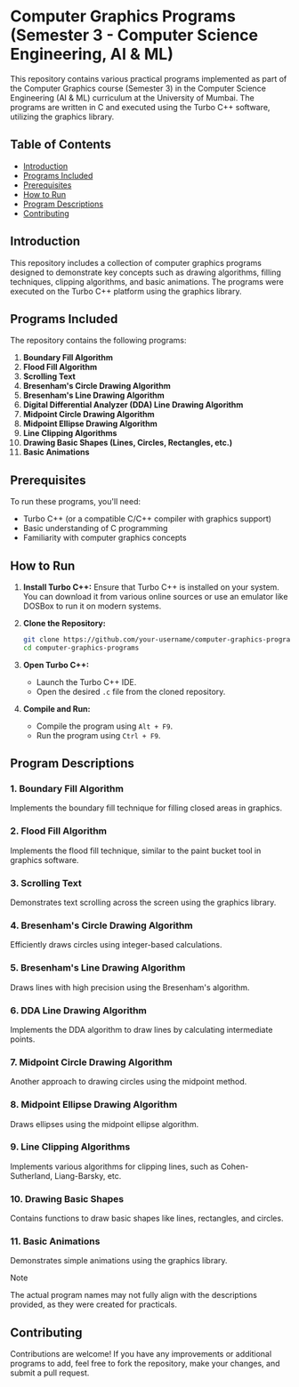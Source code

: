 # Computer Graphics Programs (Semester 3 - Computer Science Engineering, AI & ML)

This repository contains various practical programs implemented as part of the Computer Graphics course (Semester 3) in the Computer Science Engineering (AI & ML) curriculum at the University of Mumbai. The programs are written in C and executed using the Turbo C++ software, utilizing the graphics library.

## Table of Contents

- [Introduction](#introduction)
- [Programs Included](#programs-included)
- [Prerequisites](#prerequisites)
- [How to Run](#how-to-run)
- [Program Descriptions](#program-descriptions)
- [Contributing](#contributing)

## Introduction

This repository includes a collection of computer graphics programs designed to demonstrate key concepts such as drawing algorithms, filling techniques, clipping algorithms, and basic animations. The programs were executed on the Turbo C++ platform using the graphics library.

## Programs Included

The repository contains the following programs:

1. **Boundary Fill Algorithm**
2. **Flood Fill Algorithm**
3. **Scrolling Text**
4. **Bresenham's Circle Drawing Algorithm**
5. **Bresenham's Line Drawing Algorithm**
6. **Digital Differential Analyzer (DDA) Line Drawing Algorithm**
7. **Midpoint Circle Drawing Algorithm**
8. **Midpoint Ellipse Drawing Algorithm**
9. **Line Clipping Algorithms**
10. **Drawing Basic Shapes (Lines, Circles, Rectangles, etc.)**
11. **Basic Animations**

## Prerequisites

To run these programs, you'll need:

- Turbo C++ (or a compatible C/C++ compiler with graphics support)
- Basic understanding of C programming
- Familiarity with computer graphics concepts

## How to Run

1. **Install Turbo C++:** Ensure that Turbo C++ is installed on your system. You can download it from various online sources or use an emulator like DOSBox to run it on modern systems.

2. **Clone the Repository:**
   ```sh
   git clone https://github.com/your-username/computer-graphics-programs.git
   cd computer-graphics-programs
   ```

3. **Open Turbo C++:**
   - Launch the Turbo C++ IDE.
   - Open the desired `.c` file from the cloned repository.

4. **Compile and Run:**
   - Compile the program using `Alt + F9`.
   - Run the program using `Ctrl + F9`.

## Program Descriptions

### 1. Boundary Fill Algorithm
   Implements the boundary fill technique for filling closed areas in graphics.

### 2. Flood Fill Algorithm
   Implements the flood fill technique, similar to the paint bucket tool in graphics software.

### 3. Scrolling Text
   Demonstrates text scrolling across the screen using the graphics library.

### 4. Bresenham's Circle Drawing Algorithm
   Efficiently draws circles using integer-based calculations.

### 5. Bresenham's Line Drawing Algorithm
   Draws lines with high precision using the Bresenham's algorithm.

### 6. DDA Line Drawing Algorithm
   Implements the DDA algorithm to draw lines by calculating intermediate points.

### 7. Midpoint Circle Drawing Algorithm
   Another approach to drawing circles using the midpoint method.

### 8. Midpoint Ellipse Drawing Algorithm
   Draws ellipses using the midpoint ellipse algorithm.

### 9. Line Clipping Algorithms
   Implements various algorithms for clipping lines, such as Cohen-Sutherland, Liang-Barsky, etc.

### 10. Drawing Basic Shapes
   Contains functions to draw basic shapes like lines, rectangles, and circles.

### 11. Basic Animations
   Demonstrates simple animations using the graphics library.

> [!NOTE]
> The actual program names may not fully align with the descriptions provided, as they were created for practicals.

## Contributing

Contributions are welcome! If you have any improvements or additional programs to add, feel free to fork the repository, make your changes, and submit a pull request.
